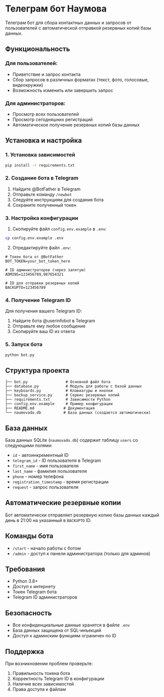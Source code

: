 # Телеграм бот Наумова

Телеграм бот для сбора контактных данных и запросов от пользователей с автоматической отправкой резервных копий базы данных.

## Функциональность

### Для пользователей:
- Приветствие и запрос контакта
- Сбор запросов в различных форматах (текст, фото, голосовые, видеокружки)
- Возможность изменить или завершить запрос

### Для администраторов:
- Просмотр всех пользователей
- Просмотр сегодняшних регистраций
- Автоматическое получение резервных копий базы данных

## Установка и настройка

### 1. Установка зависимостей

```bash
pip install -r requirements.txt
```

### 2. Создание бота в Telegram

1. Найдите @BotFather в Telegram
2. Отправьте команду `/newbot`
3. Следуйте инструкциям для создания бота
4. Сохраните полученный токен

### 3. Настройка конфигурации

1. Скопируйте файл `config.env.example` в `.env`:
```bash
cp config.env.example .env
```

2. Отредактируйте файл `.env`:
```env
# Токен бота от @BotFather
BOT_TOKEN=your_bot_token_here

# ID администраторов (через запятую)
ADMINS=123456789,987654321

# ID для отправки резервных копий
BACKUPTO=123456789
```

### 4. Получение Telegram ID

Для получения вашего Telegram ID:
1. Найдите бота @userinfobot в Telegram
2. Отправьте ему любое сообщение
3. Скопируйте ваш ID из ответа

### 5. Запуск бота

```bash
python bot.py
```

## Структура проекта

```
├── bot.py                 # Основной файл бота
├── database.py            # Модуль для работы с базой данных
├── keyboards.py           # Клавиатуры и кнопки
├── backup_service.py      # Сервис резервных копий
├── requirements.txt       # Зависимости Python
├── config.env.example     # Пример конфигурации
├── README.md             # Документация
└── naumovado.db          # База данных (создается автоматически)
```

## База данных

База данных SQLite (`naumovado.db`) содержит таблицу `users` со следующими полями:
- `id` - автоинкрементный ID
- `telegram_id` - ID пользователя в Telegram
- `first_name` - имя пользователя
- `last_name` - фамилия пользователя
- `phone` - номер телефона
- `registration_timestamp` - время регистрации
- `request` - запрос пользователя

## Автоматические резервные копии

Бот автоматически отправляет резервную копию базы данных каждый день в 21:00 на указанный в `BACKUPTO` ID.

## Команды бота

- `/start` - начало работы с ботом
- `/admin` - доступ к панели администратора (только для админов)

## Требования

- Python 3.8+
- Доступ к интернету
- Токен Telegram бота
- Telegram ID администраторов

## Безопасность

- Все конфиденциальные данные хранятся в файле `.env`
- База данных защищена от SQL-инъекций
- Доступ к админским функциям ограничен по ID

## Поддержка

При возникновении проблем проверьте:
1. Правильность токена бота
2. Корректность Telegram ID в конфигурации
3. Наличие всех зависимостей
4. Права доступа к файлам 
